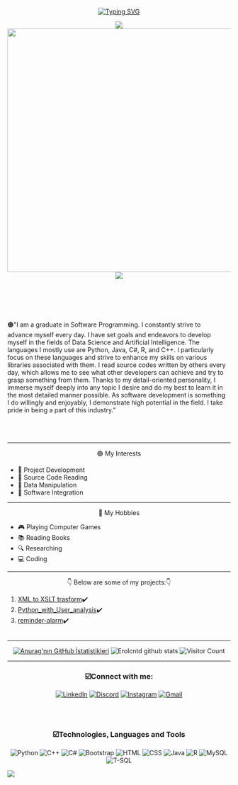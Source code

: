 <br>
<div align="center">
 <a href="https://github.com/CagatayAkkas">
  <img src="https://readme-typing-svg.demolab.com?font=Fira+Code&size=28&duration=3000&pause=500&center=true&vCenter=true&width=435&lines=Erolcan+Taşdemir;Software+Developer;Welcome+To+My+Profile" alt="Typing SVG" />
 </a>
</div>

<p align="center">  
 <a href="https://github.com/404"><img src="https://user-images.githubusercontent.com/73097560/115834477-dbab4500-a447-11eb-908a-139a6edaec5c.gif"></a>
  <img src="https://giffiles.alphacoders.com/215/215911.gif" alt="MasterHead" style="width: 1100px; height: 550px;">
 <a href="https://github.com/404"><img src="https://user-images.githubusercontent.com/73097560/115834477-dbab4500-a447-11eb-908a-139a6edaec5c.gif"></a>
</p>
<br>


<br><br>
<div style="display: flex; align-items: center;">
    <div style="flex: 1; margin-right: 10px;">
        🟠"I am a graduate in Software Programming. I constantly strive to advance myself every day. I have set goals and endeavors to develop myself in the fields of Data Science and Artificial Intelligence. The languages I mostly use are Python, Java, C#, R, and C++. I particularly focus on these languages and strive to enhance my skills on various libraries associated with them. I read source codes written by others every day, which allows me to see what other developers can achieve and try to grasp something from them. Thanks to my detail-oriented personality, I immerse myself deeply into any topic I desire and do my best to learn it in the most detailed manner possible. As software development is something I do willingly and enjoyably, I demonstrate high potential in the field. I take pride in being a part of this industry."
    </div>
</div>
<br><br><br>
<div align="center">
 <hr>
🟢 My Interests
</div>
        <ul>
            <li>🚀 Project Development</li>
            <li>📄 Source Code Reading</li>
            <li>🔢 Data Manipulation</li>
            <li>🔗 Software Integration</li>
        </ul>
    </div>
<div align="center">
 <hr>
🔵 My Hobbies
</div>
        <ul>
            <li>🎮 Playing Computer Games</li>
            <li>📚 Reading Books</li>
            <li>🔍 Researching</li>
            <li>💻 Coding</li>
        </ul>
    </div>
</div>
<div align="center">
 <hr>
👇 Below are some of my projects:👇
</div>

1. [XML to XSLT trasform](https://github.com/Erolcntd/XMl-To-XSLT)✔️
2. [Python_with_User_analysis](https://github.com/Erolcntd/Python_with_User_analysis)✔️
3. [reminder-alarm](https://github.com/Erolcntd/reminder-alarm)✔️
 <br> <br>
 <hr>
<div id="container2" align="center">
        <p align="center">

[![Anurag'nın GitHub İstatistikleri](https://github-readme-stats.vercel.app/api?username=Erolcntd)](https://github.com/Erolcntd/github-readme-stats)
![Erolcntd github stats](https://github-readme-stats.vercel.app/api?username=Erolcntd&hide=contribs,prs)
![Visitor Count](https://komarev.com/ghpvc/?username=eroll-d1709&color=blue&style=flat-square)
      </p>
 </div>
 <hr>
<div id="container1" align="center">
      <h3 align="center">☑️Connect with me:</h3>
        <p align="center">
          
[![LinkedIn](https://img.shields.io/badge/LinkedIn-0077B5?style=for-the-badge&logo=linkedin&logoColor=white)](https://www.linkedin.com/in/erolcan-taşdemir-912797292/)
[![Discord](https://img.shields.io/badge/Discord-7289DA?style=for-the-badge&logo=discord&logoColor=white)](https://discord.com/users/erold1709)
[![Instagram](https://img.shields.io/badge/Instagram-E4405F?style=for-the-badge&logo=instagram&logoColor=white)](https://instagram.com/eroll.d1709)
[![Gmail](https://img.shields.io/badge/Gmail-D14836?style=for-the-badge&logo=gmail&logoColor=white)](mailto:eroltd23@gmail.com)
  </p>
 </div>
<br>
<br>
<h3 align="center">☑️Technologies, Languages and Tools</h3>
  <div id="container" align="center">
        <p align="center"> 
          
![Python](https://img.shields.io/badge/Python-3670A0?style=for-the-badge&logo=python&logoColor=ffdd54)
![C++](https://img.shields.io/badge/C++-00599C?style=for-the-badge&logo=cplusplus&logoColor=white)
![C#](https://img.shields.io/badge/C%23-239120?style=for-the-badge&logo=csharp&logoColor=white)
![Bootstrap](https://img.shields.io/badge/Bootstrap-563D7C?style=for-the-badge&logo=bootstrap&logoColor=white)
![HTML](https://img.shields.io/badge/HTML5-E34F26?style=for-the-badge&logo=html5&logoColor=white)
![CSS](https://img.shields.io/badge/CSS3-1572B6?style=for-the-badge&logo=css3&logoColor=white)
![Java](https://img.shields.io/badge/Java-007396?style=for-the-badge&logo=java&logoColor=white)
![R](https://img.shields.io/badge/R-276DC3?style=for-the-badge&logo=r&logoColor=white)
![MySQL](https://img.shields.io/badge/MySQL-4479A1?style=for-the-badge&logo=mysql&logoColor=white)
![T-SQL](https://img.shields.io/badge/T--SQL-CC2927?style=for-the-badge&logo=microsoft-sql-server&logoColor=white)
</div>
<a href="https://github.com/404"><img src="https://user-images.githubusercontent.com/73097560/115834477-dbab4500-a447-11eb-908a-139a6edaec5c.gif"></a>


